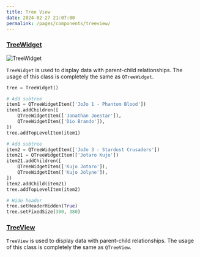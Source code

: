 ```yaml
---
title: Tree View
date: 2024-02-27 21:07:00
permalink: /pages/components/treeview/
---
```


### [TreeWidget](https://pyqt-fluent-widgets.readthedocs.io/zh-cn/latest/autoapi/qfluentwidgets/components/widgets/tree_view/index.html#qfluentwidgets.components.widgets.tree_view.TreeWidget)

![TreeWidget](/img/components/treeview/TreeWidget.png)

`TreeWidget` is used to display data with parent-child relationships. The usage of this class is completely the same as `QTreeWidget`.

```python
tree = TreeWidget()

# Add subtree
item1 = QTreeWidgetItem(['JoJo 1 - Phantom Blood'])
item1.addChildren([
    QTreeWidgetItem(['Jonathan Joestar']),
    QTreeWidgetItem(['Dio Brando']),
])
tree.addTopLevelItem(item1)

# Add subtree
item2 = QTreeWidgetItem(['JoJo 3 - Stardust Crusaders'])
item21 = QTreeWidgetItem(['Jotaro Kujo'])
item21.addChildren([
    QTreeWidgetItem(['Kujo Jotaro']),
    QTreeWidgetItem(['Kujo Jolyne']),
])
item2.addChild(item21)
tree.addTopLevelItem(item2)

# Hide header
tree.setHeaderHidden(True)
tree.setFixedSize(300, 380)
```

### [TreeView](https://pyqt-fluent-widgets.readthedocs.io/zh-cn/latest/autoapi/qfluentwidgets/components/widgets/tree_view/index.html#qfluentwidgets.components.widgets.tree_view.TreeView)

`TreeView` is used to display data with parent-child relationships. The usage of this class is completely the same as `QTreeView`.